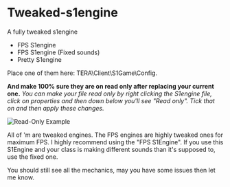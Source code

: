 # Tweaked-s1engine
A fully tweaked s1engine

- FPS S1engine
- FPS S1engine (Fixed sounds)
- Pretty S1engine

Place one of them here: TERA\Client\S1Game\Config.

__And make 100% sure they are on read only after replacing your current one.__
_You can make your file read only by right clicking the S1engine file, click on properties and then down below you'll see "Read only".
Tick that on and then apply these changes._

![Read-Only Example](https://i.imgur.com/d9kfprc.png)


All of 'm are tweaked engines. The FPS engines are highly tweaked ones for maximum FPS. I highly recommend using the "FPS S1Engine". If you use this S1Engine and your class is making different sounds than it's supposed to, use the fixed one.

You should still see all the mechanics, may you have some issues then let me know.
